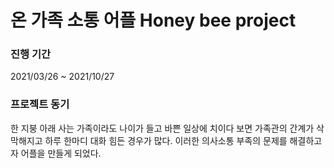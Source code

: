 # 온 가족 소통 어플 Honey bee project 

### 진행 기간
2021/03/26 ~ 2021/10/27
<br>

### 프로젝트 동기
한 지붕 아래 사는 가족이라도 나이가 들고 바쁜 일상에 치이다 보면 가족관의 간계가 삭막해지고 하루 한마디 대화 힘든 경우가 많다. 이러한 의사소통 부족의 문제를 해결하고자 어플을 만들게 되었다. 